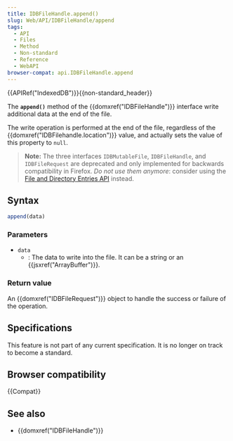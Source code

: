 ```yaml
---
title: IDBFileHandle.append()
slug: Web/API/IDBFileHandle/append
tags:
  - API
  - Files
  - Method
  - Non-standard
  - Reference
  - WebAPI
browser-compat: api.IDBFileHandle.append
---
```

{{APIRef("IndexedDB")}}{{non-standard_header}}

The **`append()`** method of the {{domxref("IDBFileHandle")}} interface
write additional data at the end of the file.

The write operation is performed at the end of the file,
regardless of the {{domxref("IDBFilehandle.location")}} value,
and actually sets the value of this property to `null`.

> **Note:** The three interfaces `IDBMutableFile`, `IDBFileHandle`, and `IDBFileRequest` are deprecated and only implemented
> for backwards compatibility in Firefox. _Do not use them anymore_:
> consider using the [File and Directory Entries API](/en-US/docs/Web/API/File_and_Directory_Entries_API) instead.

## Syntax

```js
append(data)
```

### Parameters

- `data`
  - : The data to write into the file. It can be a string or an {{jsxref("ArrayBuffer")}}.

### Return value

An {{domxref("IDBFileRequest")}} object to handle the success or failure of the operation.

## Specifications

This feature is not part of any current specification. It is no longer on track to become a standard.

## Browser compatibility

{{Compat}}

## See also

- {{domxref("IDBFileHandle")}}

